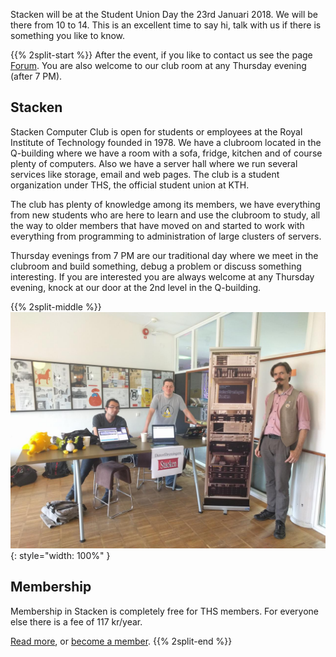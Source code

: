 <!-- 
.. title: Kårens dag
.. slug: jan-unionday
.. date: 2018-01-23 00:00:00 CEST
.. description:
.. category: 2018
-->

Stacken will be at the Student Union Day the 23rd Januari 2018. We
will be there from 10 to 14. This is an excellent time to say hi,
talk with us if there is something you like to know.

{{% 2split-start %}}
After the event, if you like to contact us see the page
[Forum](forum). You are also welcome to our club room at any
Thursday evening (after 7 PM).

## Stacken
Stacken Computer Club is open for students or employees at the Royal
Institute of Technology founded in 1978. We have a clubroom located in the
Q-building where we have a room with a sofa, fridge, kitchen and of course
plenty of computers. Also we have a server hall where we run several
services like storage, email and web pages. The club is a student
organization under THS, the official student union at KTH.

The club has plenty of knowledge among its members, we have everything from
new students who are here to learn and use the clubroom to study, all the
way to older members that have moved on and started to work with everything
from programming to administration of large clusters of servers.

Thursday evenings from 7 PM are our traditional day where we meet in the
clubroom and build something, debug a problem or discuss something
interesting. If you are interested you are always welcome at any Thursday
evening, knock at our door at the 2nd level in the Q-building.

{{% 2split-middle %}}
![Stacken på Kårens Dag](/images/karensdag.jpg){: style="width: 100%" }
## Membership
Membership in Stacken is completely free for THS members. For everyone
else there is a fee of 117 kr/year.

[Read more](../club), or [become a member](../member).
{{% 2split-end %}}
